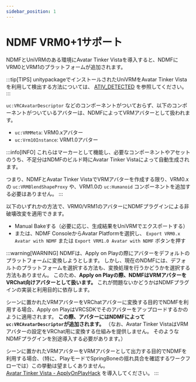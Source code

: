 ```yaml
---
sidebar_position: 1
---
```


# NDMF VRM0+1サポート

NDMFとUniVRMのある環境にAvatar Tinker Vistaを導入すると、NDMFにVRM0とVRM1のプラットフォームが追加されます。 

:::tip[TIPS]
unitypackageでインストールされたUniVRMをAvatar Tinker Vistaを利用して検出する方法については、 [ATIV_DETECTED](../script/ativ_detected) を参照してください。
:::

`uc:VRCAvatarDescriptor` などのコンポーネントがついておらず、以下のコンポーネントがついているアバターは、NDMFによってVRMアバターとして扱われます。

- `uc:VRMMeta`: VRM0.xアバター
- `uc:Vrm10Instance`: VRM1.0アバター 

:::info[INFO]
これらはマーカーとして機能し、必要なコンポーネントやアセットのうち、不足分はNDMFのビルド時にAvatar Tinker Vistaによって自動生成されます。

つまり、NDMFとAvatar Tinker VistaでVRMアバターを作成する限り、VRM0.xの `uc:VRMBlendShapeProxy` や、VRM1.0の `uc:Humanoid` コンポーネントを追加する必要はありません。
:::

以下のいずれかの方法で、VRM0/VRM1のアバターにNDMFプラグインによる非破壊改変を適用できます。

- Manual Bakeする（必要に応じ、生成結果をUniVRMでエクスポートする）
- または、NDMF ConsoleからAvatar Platformを選択し、 `Export VRM0.x Avatar with NDMF` または `Export VRM1.0 Avatar with NDMF` ボタンを押す

:::warning[WARNING]
NDMFは、Apply on Playの際にアバターをデフォルトのプラットフォームに変換しようとします。
しかし、現在のNDMFには、デフォルトのプラットフォームを選択する方法も、変換処理を行うかどうかを選択する方法もありません。
このため、**Apply on Playの際、NDMFはVRMアバターをVRChat向けアバターとして扱います。**
これが問題ないかどうかはNDMFプラグインの実装と利用目的に依存します。

シーンに置かれたVRMアバターをVRChatアバターに変換する目的でNDMFを利用する場合、Apply on PlayはVRCSDKでそのアバターをアップロードするかのように適用されます。
**この際、アバターにはNDMFによって`uc:VRCAvatarDescriptor`が追加されます。**
（なお、Avatar Tinker VistaはVRMアバターの設定をVRChat用に変換する仕組みを提供しません。 そのようなNDMFプラグインを別途導入する必要があります。）

シーンに置かれたVRMアバターをVRMアバターとして出力する目的でNDMFを利用する場合、（特に、PlayモードでSpringBoneの揺れ具合を確認するワークフローでは）この挙動は望ましくありません。\
[Avatar Tinker Vista - ApplyOnPlayHack](../../ativ_applyonplayhack/index.md) を導入してください。
:::
